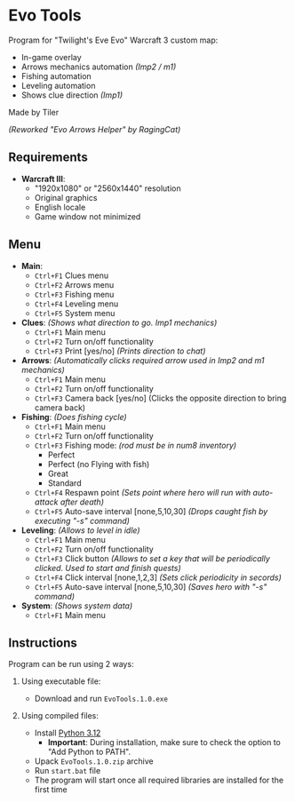 # Evo Tools

Program for "Twilight's Eve Evo" Warcraft 3 custom map:

  - In-game overlay
  - Arrows mechanics automation *(Imp2 / m1)*
  - Fishing automation
  - Leveling automation
  - Shows clue direction *(Imp1)*

Made by Tiler

*(Reworked "Evo Arrows Helper" by RagingCat)*

## Requirements

- **Warcraft III**:
  - "1920x1080" or "2560x1440" resolution
  - Original graphics
  - English locale
  - Game window not minimized

## Menu
 - **Main**:
   - `Ctrl+F1` Clues menu
   - `Ctrl+F2` Arrows menu
   - `Ctrl+F3` Fishing menu
   - `Ctrl+F4` Leveling menu
   - `Ctrl+F5` System menu
 - **Clues**: *(Shows what direction to go. Imp1 mechanics)*
   - `Ctrl+F1` Main menu
   - `Ctrl+F2` Turn on/off functionality
   - `Ctrl+F3` Print [yes/no] *(Prints direction to chat)*
 - **Arrows**: *(Automatically clicks required arrow used in Imp2 and m1 mechanics)*
   - `Ctrl+F1` Main menu
   - `Ctrl+F2` Turn on/off functionality
   - `Ctrl+F3` Camera back [yes/no] (Clicks the opposite direction to bring camera back)
 - **Fishing**: *(Does fishing cycle)*
   - `Ctrl+F1` Main menu
   - `Ctrl+F2` Turn on/off functionality
   - `Ctrl+F3` Fishing mode: *(rod must be in num8 inventory)*
     - Perfect
     - Perfect (no Flying with fish)
     - Great
     - Standard
   - `Ctrl+F4` Respawn point *(Sets point where hero will run with auto-attack after death)*
   - `Ctrl+F5` Auto-save interval [none,5,10,30] *(Drops caught fish by executing "-s" command)*
 - **Leveling**: *(Allows to level in idle)*
   - `Ctrl+F1` Main menu
   - `Ctrl+F2` Turn on/off functionality
   - `Ctrl+F3` Click button *(Allows to set a key that will be periodically clicked. Used to start and finish quests)*
   - `Ctrl+F4` Click interval [none,1,2,3] *(Sets click periodicity in secords)*
   - `Ctrl+F5` Auto-save interval [none,5,10,30] *(Saves hero with "-s" command)*
 - **System**: *(Shows system data)*
   - `Ctrl+F1` Main menu

## Instructions

Program can be run using 2 ways:

1. Using executable file:
    - Download and run `EvoTools.1.0.exe`

2. Using compiled files:
    - Install [Python 3.12](https://www.python.org/downloads/release/python-3129/)
      - **Important**: During installation, make sure to check the option to "Add Python to PATH".
    - Upack `EvoTools.1.0.zip` archive
    - Run `start.bat` file
    - The program will start once all required libraries are installed for the first time
